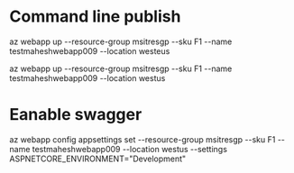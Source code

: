 ﻿
# Command line publish

 az webapp up --resource-group msitresgp --sku F1 --name testmaheshwebapp009 --location westeus 

 az webapp up --resource-group msitresgp --sku F1 --name testmaheshwebapp009 --location westus


# Eanable swagger

az webapp config appsettings set --resource-group msitresgp --sku F1 --name testmaheshwebapp009 --location westus --settings ASPNETCORE_ENVIRONMENT="Development"